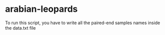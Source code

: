 # arabian-leopards
To run this script, you have to write all the paired-end samples names inside the data.txt file
